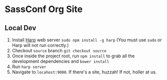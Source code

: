 # SassConf Org Site

## Local Dev

1. Install [Harp](http://harpjs.com/) web server `sudo npm install -g harp` (You must use `sudo` or Harp will not run correctly.)
1. Checkout `source` branch `git checkout source`
1. Once inside the project root, run `npm install` to grab all the development dependencies and `bower install`
1. Run `harp server`
1. Navigate to `locahost:9000`. If there's a site, huzzah! If not, holler at us. 

